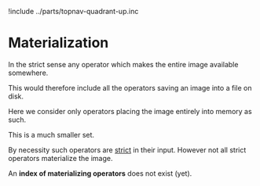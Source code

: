 !include ../parts/topnav-quadrant-up.inc

# Materialization

In the strict sense any operator which makes the entire image available somewhere.

This would therefore include all the operators saving an image into a file on disk.

Here we consider only operators placing the image entirely into memory as such.

This is a much smaller set.

By necessity such operators are [strict](strictness.md) in their input.
However not all strict operators materialize the image.

An __index of materializing operators__ does not exist (yet).

